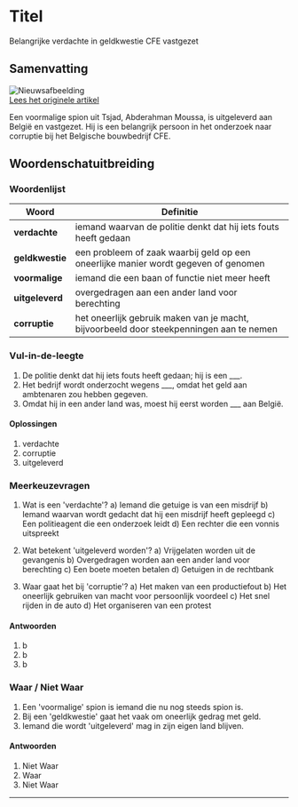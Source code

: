 # Titel

Belangrijke verdachte in geldkwestie CFE vastgezet

## Samenvatting

![Nieuwsafbeelding](https://prod-img.standaard.be/public/nieuws/jhc7q2-het-grand-hotel-in-ndjamena./alternates/BASE_SIXTEEN_NINE/Het%20Grand%20Hotel%20in%20NDjamena.)   
[Lees het originele artikel](https://www.standaard.be/binnenland/hoofdverdachte-in-smeergeldzaak-cfe-aangehouden/95283965.html)

Een voormalige spion uit Tsjad, Abderahman Moussa, is uitgeleverd aan België en vastgezet. Hij is een belangrijk persoon in het onderzoek naar corruptie bij het Belgische bouwbedrijf CFE.

## Woordenschatuitbreiding

### Woordenlijst

| Woord | Definitie |
|-------|-----------|
| **verdachte** | iemand waarvan de politie denkt dat hij iets fouts heeft gedaan |
| **geldkwestie** | een probleem of zaak waarbij geld op een oneerlijke manier wordt gegeven of genomen |
| **voormalige** | iemand die een baan of functie niet meer heeft |
| **uitgeleverd** | overgedragen aan een ander land voor berechting |
| **corruptie** | het oneerlijk gebruik maken van je macht, bijvoorbeeld door steekpenningen aan te nemen |

### Vul-in-de-leegte

1. De politie denkt dat hij iets fouts heeft gedaan; hij is een ___.
2. Het bedrijf wordt onderzocht wegens ___, omdat het geld aan ambtenaren zou hebben gegeven.
3. Omdat hij in een ander land was, moest hij eerst worden ___ aan België.

#### Oplossingen
1. verdachte
2. corruptie
3. uitgeleverd

### Meerkeuzevragen

1. Wat is een 'verdachte'?
   a) Iemand die getuige is van een misdrijf
   b) Iemand waarvan wordt gedacht dat hij een misdrijf heeft gepleegd
   c) Een politieagent die een onderzoek leidt
   d) Een rechter die een vonnis uitspreekt

2. Wat betekent 'uitgeleverd worden'?
   a) Vrijgelaten worden uit de gevangenis
   b) Overgedragen worden aan een ander land voor berechting
   c) Een boete moeten betalen
   d) Getuigen in de rechtbank

3. Waar gaat het bij 'corruptie'?
   a) Het maken van een productiefout
   b) Het oneerlijk gebruiken van macht voor persoonlijk voordeel
   c) Het snel rijden in de auto
   d) Het organiseren van een protest

#### Antwoorden
1. b
2. b
3. b

### Waar / Niet Waar

1. Een 'voormalige' spion is iemand die nu nog steeds spion is.
2. Bij een 'geldkwestie' gaat het vaak om oneerlijk gedrag met geld.
3. Iemand die wordt 'uitgeleverd' mag in zijn eigen land blijven.

#### Antwoorden
1. Niet Waar
2. Waar
3. Niet Waar
---